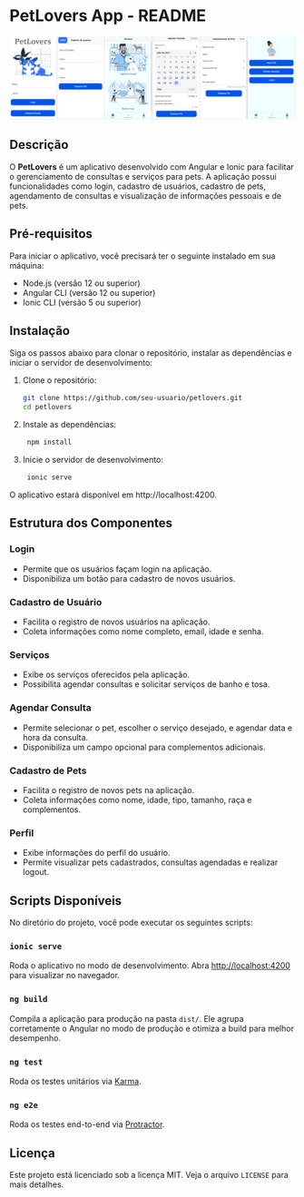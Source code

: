 # PetLovers App - README

![PetLovers App](https://github.com/rodrigoribeiro027/CrudApp/blob/main/src/assets/app/app.png)

## Descrição
O **PetLovers** é um aplicativo desenvolvido com Angular e Ionic para facilitar o gerenciamento de consultas e serviços para pets. A aplicação possui funcionalidades como login, cadastro de usuários, cadastro de pets, agendamento de consultas e visualização de informações pessoais e de pets.


## Pré-requisitos

Para iniciar o aplicativo, você precisará ter o seguinte instalado em sua máquina:

- Node.js (versão 12 ou superior)
- Angular CLI (versão 12 ou superior)
- Ionic CLI (versão 5 ou superior)

## Instalação

Siga os passos abaixo para clonar o repositório, instalar as dependências e iniciar o servidor de desenvolvimento:

1. Clone o repositório:

   ```bash
   git clone https://github.com/seu-usuario/petlovers.git
   cd petlovers
   ```
2. Instale as dependências:
   ```bash
    npm install
   ```
3. Inicie o servidor de desenvolvimento:
   ```bash
    ionic serve
     ```
O aplicativo estará disponível em http://localhost:4200.

## Estrutura dos Componentes

### Login
- Permite que os usuários façam login na aplicação.
- Disponibiliza um botão para cadastro de novos usuários.

### Cadastro de Usuário
- Facilita o registro de novos usuários na aplicação.
- Coleta informações como nome completo, email, idade e senha.

### Serviços
- Exibe os serviços oferecidos pela aplicação.
- Possibilita agendar consultas e solicitar serviços de banho e tosa.

### Agendar Consulta
- Permite selecionar o pet, escolher o serviço desejado, e agendar data e hora da consulta.
- Disponibiliza um campo opcional para complementos adicionais.

### Cadastro de Pets
- Facilita o registro de novos pets na aplicação.
- Coleta informações como nome, idade, tipo, tamanho, raça e complementos.

### Perfil
- Exibe informações do perfil do usuário.
- Permite visualizar pets cadastrados, consultas agendadas e realizar logout.

## Scripts Disponíveis

No diretório do projeto, você pode executar os seguintes scripts:

### `ionic serve`
Roda o aplicativo no modo de desenvolvimento.
Abra [http://localhost:4200](http://localhost:4200) para visualizar no navegador.

### `ng build`
Compila a aplicação para produção na pasta `dist/`.
Ele agrupa corretamente o Angular no modo de produção e otimiza a build para melhor desempenho.

### `ng test`
Roda os testes unitários via [Karma](https://karma-runner.github.io).

### `ng e2e`
Roda os testes end-to-end via [Protractor](http://www.protractortest.org/).

## Licença

Este projeto está licenciado sob a licença MIT. Veja o arquivo `LICENSE` para mais detalhes.

